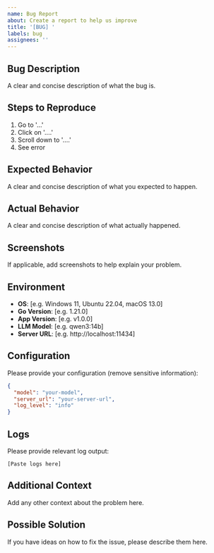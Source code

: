 ```yaml
---
name: Bug Report
about: Create a report to help us improve
title: '[BUG] '
labels: bug
assignees: ''
---
```


## Bug Description

A clear and concise description of what the bug is.

## Steps to Reproduce

1. Go to '...'
2. Click on '....'
3. Scroll down to '....'
4. See error

## Expected Behavior

A clear and concise description of what you expected to happen.

## Actual Behavior

A clear and concise description of what actually happened.

## Screenshots

If applicable, add screenshots to help explain your problem.

## Environment

- **OS**: [e.g. Windows 11, Ubuntu 22.04, macOS 13.0]
- **Go Version**: [e.g. 1.21.0]
- **App Version**: [e.g. v1.0.0]
- **LLM Model**: [e.g. qwen3:14b]
- **Server URL**: [e.g. http://localhost:11434]

## Configuration

Please provide your configuration (remove sensitive information):

```json
{
  "model": "your-model",
  "server_url": "your-server-url",
  "log_level": "info"
}
```

## Logs

Please provide relevant log output:

```
[Paste logs here]
```

## Additional Context

Add any other context about the problem here.

## Possible Solution

If you have ideas on how to fix the issue, please describe them here.
